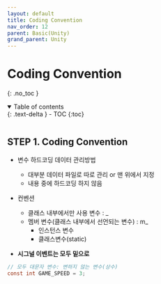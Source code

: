 ```yaml
---
layout: default
title: Coding Convention
nav_order: 12
parent: Basic(Unity)
grand_parent: Unity
---
```


# Coding Convention
{: .no_toc }

<details open markdown="block">
  <summary>
    Table of contents
  </summary>
  {: .text-delta }
- TOC
{:toc}
</details>
<!------------------------------------ STEP ------------------------------------>

```C#
```

## STEP 1. Coding Convention

* 변수 하드코딩 데이터 관리방법
  * 대부분 데이터 파일로 따로 관리 or 맨 위에서 지정
  * 내용 중에 하드코딩 하지 않음

* 컨벤션
    * 클래스 내부에서만 사용 변수 : _
    * 멤버 변수(클래스 내부에서 선언되는 변수) : m_
        * 인스턴스 변수
        * 클래스변수(static)

* **시그널 이벤트는 모두 밑으로**


```c#
// 모두 대문자 변수: 변하지 않는 변수(상수)
const int GAME_SPEED = 3;


```
